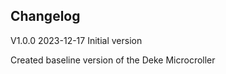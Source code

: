 ## Changelog  
V1.0.0 2023-12-17 Initial version  

Created baseline version of the Deke Microcroller 

